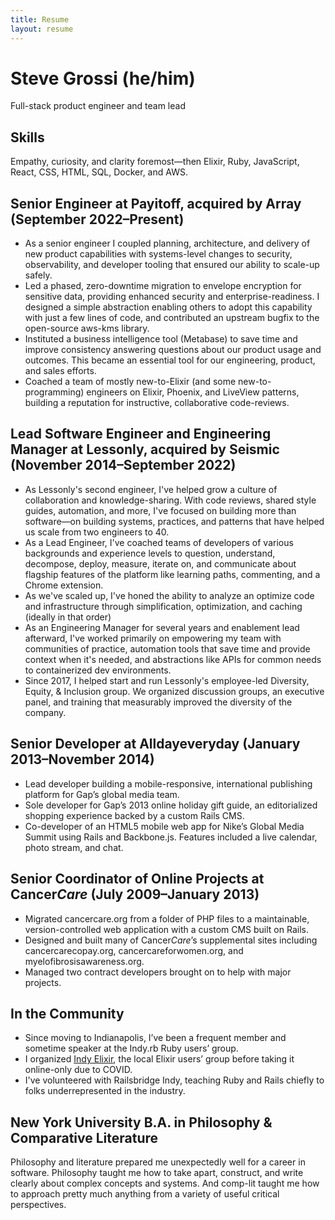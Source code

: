 ```yaml
---
title: Resume
layout: resume
---
```


# Steve Grossi (he/him)

<p class="lede">Full-stack product engineer and team lead</p>

## Skills

Empathy, curiosity, and clarity foremost—then Elixir, Ruby, JavaScript, React, CSS, HTML, SQL, Docker, and AWS.

## Senior Engineer at Payitoff, acquired by Array <span class="subhead">(September 2022–Present)</span>

- As a senior engineer I coupled planning, architecture, and delivery of new product capabilities with systems-level changes to security, observability, and developer tooling that ensured our ability to scale-up safely.
- Led a phased, zero-downtime migration to envelope encryption for sensitive data, providing enhanced security and enterprise-readiness. I designed a simple abstraction enabling others to adopt this capability with just a few lines of code, and contributed an upstream bugfix to the open-source aws-kms library.
- Instituted a business intelligence tool (Metabase) to save time and improve consistency answering questions about our product usage and outcomes. This became an essential tool for our engineering, product, and sales efforts.
- Coached a team of mostly new-to-Elixir (and some new-to-programming) engineers on Elixir, Phoenix, and LiveView patterns, building a reputation for instructive, collaborative code-reviews.

## Lead Software Engineer and Engineering Manager at Lessonly, acquired by Seismic <span class="subhead">(November 2014–September 2022)</span>

- As Lessonly's second engineer, I've helped grow a culture of collaboration and knowledge-sharing. With code reviews, shared style guides, automation, and more, I've focused on building more than software—on building systems, practices, and patterns that have helped us scale from two engineers to 40.
- As a Lead Engineer, I've coached teams of developers of various backgrounds and experience levels to question, understand, decompose, deploy, measure, iterate on, and communicate about flagship features of the platform like learning paths, commenting, and a Chrome extension.
- As we've scaled up, I've honed the ability to analyze an optimize code and infrastructure through simplification, optimization, and caching (ideally in that order)
- As an Engineering Manager for several years and enablement lead afterward, I've worked primarily on empowering my team with communities of practice, automation tools that save time and provide context when it's needed, and abstractions like APIs for common needs to containerized dev environments.
- Since 2017, I helped start and run Lessonly's employee-led Diversity, Equity, &amp; Inclusion group. We organized discussion groups, an executive panel, and training that measurably improved the diversity of the company.

## Senior Developer at Alldayeveryday <span class="subhead">(January 2013–November 2014)</span>

- Lead developer building a mobile-responsive, international publishing platform for Gap’s global media team.
- Sole developer for Gap’s 2013 online holiday gift guide, an editorialized shopping experience backed by a custom Rails CMS.
- Co-developer of an HTML5 mobile web app for Nike’s Global Media Summit using Rails and Backbone.js. Features included a live calendar, photo stream, and chat.

## Senior Coordinator of Online Projects at Cancer*Care* <span class="subhead">(July 2009–January 2013)</span>

- Migrated cancercare.org from a folder of PHP files to a maintainable, version-controlled web application with a custom CMS built on Rails.
- Designed and built many of Cancer*Care*’s supplemental sites including cancercarecopay.org, cancercareforwomen.org, and myelofibrosisawareness.org.
- Managed two contract developers brought on to help with major projects.

## In the Community

- Since moving to Indianapolis, I’ve been a frequent member and sometime speaker at the Indy.rb Ruby users’ group.
- I organized [Indy Elixir](https://www.indyelixir.org/), the local Elixir users’ group before taking it online-only due to COVID.
- I've volunteered with Railsbridge Indy, teaching Ruby and Rails chiefly to folks underrepresented in the industry.

## New York University <span class="subhead">B.A. in Philosophy & Comparative Literature</span>

Philosophy and literature prepared me unexpectedly well for a career in software. Philosophy taught me how to take apart, construct, and write clearly about complex concepts and systems. And comp-lit taught me how to approach pretty much anything from a variety of useful critical perspectives.
